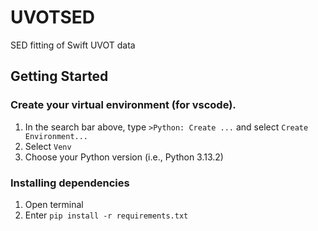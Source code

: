 # UVOTSED
SED fitting of Swift UVOT data

## Getting Started
### Create your virtual environment (for vscode).
1. In the search bar above, type `>Python: Create ...` and select `Create Environment...`
2. Select `Venv`
3. Choose your Python version (i.e., Python 3.13.2)

### Installing dependencies
1. Open terminal
2. Enter `pip install -r requirements.txt`
